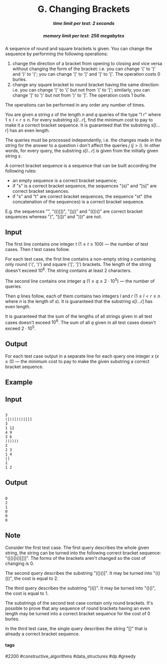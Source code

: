 <h1 style='text-align: center;'> G. Changing Brackets</h1>

<h5 style='text-align: center;'>time limit per test: 2 seconds</h5>
<h5 style='text-align: center;'>memory limit per test: 256 megabytes</h5>

A sequence of round and square brackets is given. You can change the sequence by performing the following operations:

1. change the direction of a bracket from opening to closing and vice versa without changing the form of the bracket: i.e. you can change '(' to ')' and ')' to '('; you can change '[' to ']' and ']' to '['. The operation costs $0$ burles.
2. change any square bracket to round bracket having the same direction: i.e. you can change '[' to '(' but not from '(' to '['; similarly, you can change ']' to ')' but not from ')' to ']'. The operation costs $1$ burle.

The operations can be performed in any order any number of times.

You are given a string $s$ of the length $n$ and $q$ queries of the type "l r" where $1 \le l < r \le n$. For every substring $s[l \dots r]$, find the minimum cost to pay to make it a correct bracket sequence. It is guaranteed that the substring $s[l \dots r]$ has an even length.

The queries must be processed independently, i.e. the changes made in the string for the answer to a question $i$ don't affect the queries $j$ ($j > i$). In other words, for every query, the substring $s[l \dots r]$ is given from the initially given string $s$.

A correct bracket sequence is a sequence that can be built according the following rules:

* an empty sequence is a correct bracket sequence;
* if "s" is a correct bracket sequence, the sequences "(s)" and "[s]" are correct bracket sequences.
* if "s" and "t" are correct bracket sequences, the sequence "st" (the concatenation of the sequences) is a correct bracket sequence.

E.g. the sequences "", "(()[])", "[()()]()" and "(())()" are correct bracket sequences whereas "(", "[(])" and ")))" are not.

## Input

The first line contains one integer $t$ ($1 \le t \le 100$) — the number of test cases. Then $t$ test cases follow.

For each test case, the first line contains a non-empty string $s$ containing only round ('(', ')') and square ('[', ']') brackets. The length of the string doesn't exceed $10^6$. The string contains at least $2$ characters.

The second line contains one integer $q$ ($1 \le q \le 2 \cdot 10^5$) — the number of queries.

Then $q$ lines follow, each of them contains two integers $l$ and $r$ ($1 \le l < r \le n$ where $n$ is the length of $s$). It is guaranteed that the substring $s[l \dots r]$ has even length.

It is guaranteed that the sum of the lengths of all strings given in all test cases doesn't exceed $10^6$. The sum of all $q$ given in all test cases doesn't exceed $2 \cdot 10^5$.

## Output

For each test case output in a separate line for each query one integer $x$ ($x \ge 0$) — the minimum cost to pay to make the given substring a correct bracket sequence.

## Example

## Input


```

3
([))[)()][]]
3
1 12
4 9
3 6
))))))
2
2 3
1 4
[]
1
1 2

```
## Output


```

0
2
1
0
0
0

```
## Note

Consider the first test case. The first query describes the whole given string, the string can be turned into the following correct bracket sequence: "([()])()[[]]". The forms of the brackets aren't changed so the cost of changing is $0$.

The second query describes the substring ")[)()]". It may be turned into "(()())", the cost is equal to $2$.

The third query describes the substring "))[)". It may be turned into "()()", the cost is equal to $1$.

The substrings of the second test case contain only round brackets. It's possible to prove that any sequence of round brackets having an even length may be turned into a correct bracket sequence for the cost of $0$ burles.

In the third test case, the single query describes the string "[]" that is already a correct bracket sequence.



#### tags 

#2200 #constructive_algorithms #data_structures #dp #greedy 